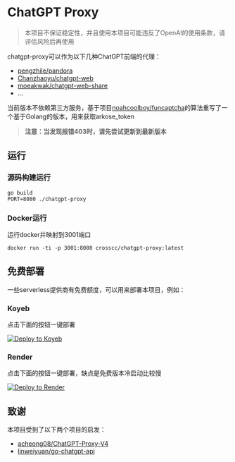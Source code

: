 # ChatGPT Proxy

> 本项目不保证稳定性，并且使用本项目可能违反了OpenAI的使用条款，请评估风险后再使用

chatgpt-proxy可以作为以下几种ChatGPT前端的代理：

- [pengzhile/pandora](https://github.com/pengzhile/pandora)
- [Chanzhaoyu/chatgpt-web](https://github.com/Chanzhaoyu/chatgpt-web)
- [moeakwak/chatgpt-web-share](https://github.com/moeakwak/chatgpt-web-share)
- ...

当前版本不依赖第三方服务，基于项目[noahcoolboy/funcaptcha](https://github.com/noahcoolboy/funcaptcha)的算法重写了一个基于Golang的版本，用来获取arkose_token

> **注意：当发现报错403时，请先尝试更新到最新版本**

## 运行

### 源码构建运行
```
go build
PORT=8080 ./chatgpt-proxy
```

### Docker运行

运行docker并映射到3001端口
```
docker run -ti -p 3001:8080 crosscc/chatgpt-proxy:latest
```

## 免费部署

一些serverless提供商有免费额度，可以用来部署本项目，例如：

### Koyeb

点击下面的按钮一键部署

[![Deploy to Koyeb](https://www.koyeb.com/static/images/deploy/button.svg)](https://app.koyeb.com/deploy?type=docker&image=docker.io/flyingpot/chatgpt-proxy&name=chatgpt-proxy)

### Render

点击下面的按钮一键部署，缺点是免费版本冷启动比较慢

[![Deploy to Render](https://render.com/images/deploy-to-render-button.svg)](https://render.com/deploy?repo=https://github.com/flyingpot/chatgpt-proxy)

## 致谢

本项目受到了以下两个项目的启发：
- [acheong08/ChatGPT-Proxy-V4](https://github.com/acheong08/ChatGPT-Proxy-V4)
- [linweiyuan/go-chatgpt-api](https://github.com/linweiyuan/go-chatgpt-api)
